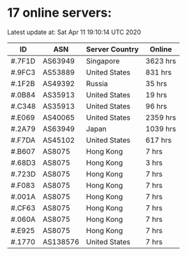 # 17 online servers:

Latest update at: Sat Apr 11 19:10:14 UTC 2020

| ID | ASN | Server Country | Online |
| -- | --- | -------------- | ------ |
| #.7F1D | AS63949 | Singapore | 3623 hrs |
| #.9FC3 | AS53889 | United States | 831 hrs |
| #.1F2B | AS49392 | Russia | 35 hrs |
| #.0B84 | AS35913 | United States | 19 hrs |
| #.C348 | AS35913 | United States | 96 hrs |
| #.E069 | AS40065 | United States | 2359 hrs |
| #.2A79 | AS63949 | Japan | 1039 hrs |
| #.F7DA | AS45102 | United States | 617 hrs |
| #.B607 | AS8075 | Hong Kong | 7 hrs |
| #.68D3 | AS8075 | Hong Kong | 3 hrs |
| #.723D | AS8075 | Hong Kong | 7 hrs |
| #.F083 | AS8075 | Hong Kong | 7 hrs |
| #.001A | AS8075 | Hong Kong | 7 hrs |
| #.CF63 | AS8075 | Hong Kong | 7 hrs |
| #.060A | AS8075 | Hong Kong | 7 hrs |
| #.E925 | AS8075 | Hong Kong | 7 hrs |
| #.1770 | AS138576 | United States | 7 hrs |

